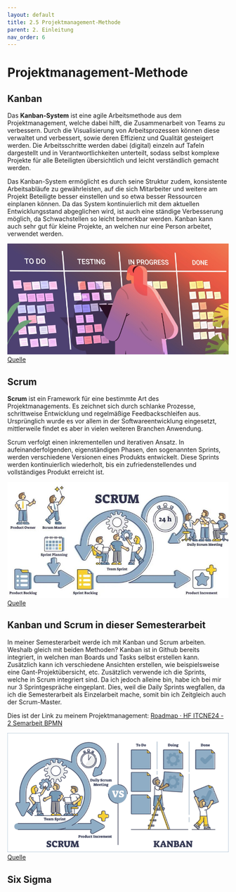 ```yaml
---
layout: default
title: 2.5 Projektmanagement-Methode
parent: 2. Einleitung
nav_order: 6
---
```


# Projektmanagement-Methode

## Kanban
Das **Kanban-System** ist eine agile Arbeitsmethode aus dem Projektmanagement, welche dabei hilft, die Zusammenarbeit von Teams zu verbessern. Durch die Visualisierung von Arbeitsprozessen können diese verwaltet und verbessert, sowie deren Effizienz und Qualität gesteigert werden. Die Arbeitsschritte werden dabei (digital) einzeln auf Tafeln dargestellt und in Verantwortlichkeiten unterteilt, sodass selbst komplexe Projekte für alle Beteiligten übersichtlich und leicht verständlich gemacht werden.

Das Kanban-System ermöglicht es durch seine Struktur zudem, konsistente Arbeitsabläufe zu gewährleisten, auf die sich Mitarbeiter und weitere am Projekt Beteiligte besser einstellen und so etwa besser Ressourcen einplanen können. Da das System kontinuierlich mit dem aktuellen Entwicklungsstand abgeglichen wird, ist auch eine ständige Verbesserung möglich, da Schwachstellen so leicht bemerkbar werden.
Kanban kann auch sehr gut für kleine Projekte, an welchen nur eine Person arbeitet, verwendet werden.

![Kanban](../../ressources/images/kanban.png)
[Quelle](../Quellverzeichnis/index.md#kanban)
## Scrum
**Scrum** ist ein Framework für eine bestimmte Art des Projektmanagements. Es zeichnet sich durch schlanke Prozesse, schrittweise Entwicklung und regelmäßige Feedbackschleifen aus. Ursprünglich wurde es vor allem in der Softwareentwicklung eingesetzt, mittlerweile findet es aber in vielen weiteren Branchen Anwendung.

Scrum verfolgt einen inkrementellen und iterativen Ansatz. In aufeinanderfolgenden, eigenständigen Phasen, den sogenannten Sprints, werden verschiedene Versionen eines Produkts entwickelt. Diese Sprints werden kontinuierlich wiederholt, bis ein zufriedenstellendes und vollständiges Produkt erreicht ist.

![Scrum](../../ressources/images/scrum.png)
[Quelle](../Quellverzeichnis/index.md#scrum)
## Kanban und Scrum in dieser Semesterarbeit

In meiner Semesterarbeit werde ich mit Kanban und Scrum arbeiten. 
Weshalb gleich mit beiden Methoden?
Kanban ist in Github bereits integriert, in welchen man Boards und Tasks selbst erstellen kann. Zusätzlich kann ich verschiedene Ansichten erstellen, wie beispielsweise eine Gant-Projektübersicht, etc. 
Zusätzlich verwende ich die Sprints, welche in Scrum integriert sind. Da ich jedoch alleine bin, habe ich bei mir nur 3 Sprintgespräche eingeplant. Dies, weil die Daily Sprints wegfallen, da ich die Semesterarbeit als Einzelarbeit mache, somit bin ich Zeitgleich auch der Scrum-Master. 

Dies ist der Link zu meinem Projektmanagement:
<a href="https://github.com/users/Radball-Migi/projects/3/views/4" target="_blank">Roadmap · HF ITCNE24 - 2 Semarbeit BPMN</a>

![Scrum and Kanban](../../ressources/images/kanban_and_scrum.png)
[Quelle](../Quellverzeichnis/index.md#kanban-und-scrum)

## Six Sigma


